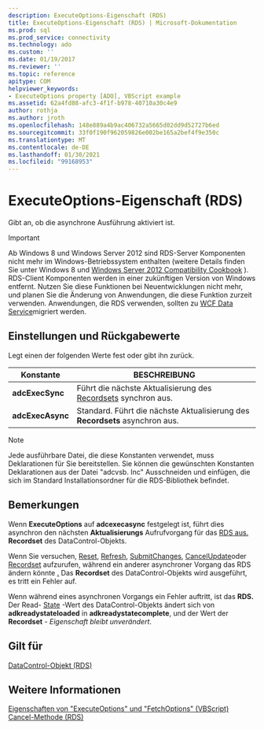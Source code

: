 ```yaml
---
description: ExecuteOptions-Eigenschaft (RDS)
title: ExecuteOptions-Eigenschaft (RDS) | Microsoft-Dokumentation
ms.prod: sql
ms.prod_service: connectivity
ms.technology: ado
ms.custom: ''
ms.date: 01/19/2017
ms.reviewer: ''
ms.topic: reference
apitype: COM
helpviewer_keywords:
- ExecuteOptions property [ADO], VBScript example
ms.assetid: 62a4fd88-afc3-4f1f-b978-40710a30c4e9
author: rothja
ms.author: jroth
ms.openlocfilehash: 148e889a4b9ac406732a5665d02dd9d52727b6ed
ms.sourcegitcommit: 33f0f190f962059826e002be165a2bef4f9e350c
ms.translationtype: MT
ms.contentlocale: de-DE
ms.lasthandoff: 01/30/2021
ms.locfileid: "99168953"
---
```

# <a name="executeoptions-property-rds"></a>ExecuteOptions-Eigenschaft (RDS)
Gibt an, ob die asynchrone Ausführung aktiviert ist.  
  
> [!IMPORTANT]
>  Ab Windows 8 und Windows Server 2012 sind RDS-Server Komponenten nicht mehr im Windows-Betriebssystem enthalten (weitere Details finden Sie unter Windows 8 und [Windows Server 2012 Compatibility Cookbook](https://www.microsoft.com/download/details.aspx?id=27416) ). RDS-Client Komponenten werden in einer zukünftigen Version von Windows entfernt. Nutzen Sie diese Funktionen bei Neuentwicklungen nicht mehr, und planen Sie die Änderung von Anwendungen, die diese Funktion zurzeit verwenden. Anwendungen, die RDS verwenden, sollten zu [WCF Data Service](/dotnet/framework/wcf/)migriert werden.  
  
## <a name="settings-and-return-values"></a>Einstellungen und Rückgabewerte  
 Legt einen der folgenden Werte fest oder gibt ihn zurück.  
  
|Konstante|BESCHREIBUNG|  
|--------------|-----------------|  
|**adcExecSync**|Führt die nächste Aktualisierung des [Recordsets](../ado-api/recordset-object-ado.md) synchron aus.|  
|**adcExecAsync**|Standard. Führt die nächste Aktualisierung des **Recordsets** asynchron aus.|  
  
> [!NOTE]
>  Jede ausführbare Datei, die diese Konstanten verwendet, muss Deklarationen für Sie bereitstellen. Sie können die gewünschten Konstanten Deklarationen aus der Datei "adcvsb. Inc" Ausschneiden und einfügen, die sich im Standard Installationsordner für die RDS-Bibliothek befindet.  
  
## <a name="remarks"></a>Bemerkungen  
 Wenn **ExecuteOptions** auf **adcexecasync** festgelegt ist, führt dies asynchron den nächsten **Aktualisierungs** Aufrufvorgang für das [RDS aus.](./datacontrol-object-rds.md) **Recordset** des DataControl-Objekts.  
  
 Wenn Sie versuchen, [Reset](./reset-method-rds.md), [Refresh](./refresh-method-rds.md), [SubmitChanges](./submitchanges-method-rds.md), [CancelUpdate](../ado-api/cancelupdate-method-ado.md)oder [Recordset](./recordset-sourcerecordset-properties-rds.md) aufzurufen, während ein anderer asynchroner Vorgang das RDS ändern könnte [.](./datacontrol-object-rds.md) Das **Recordset** des DataControl-Objekts wird ausgeführt, es tritt ein Fehler auf.  
  
 Wenn während eines asynchronen Vorgangs ein Fehler auftritt, ist das **RDS.** Der Read- [State](./readystate-property-rds.md) -Wert des DataControl-Objekts ändert sich von **adkreadystateloaded** in **adkreadystatecomplete**, und der Wert der **Recordset** - *Eigenschaft bleibt unverändert*.  
  
## <a name="applies-to"></a>Gilt für  
 [DataControl-Objekt (RDS)](./datacontrol-object-rds.md)  
  
## <a name="see-also"></a>Weitere Informationen  
 [Eigenschaften von "ExecuteOptions" und "FetchOptions" (VBScript)](./executeoptions-and-fetchoptions-properties-example-vbscript.md)   
 [Cancel-Methode (RDS)](./cancel-method-rds.md)